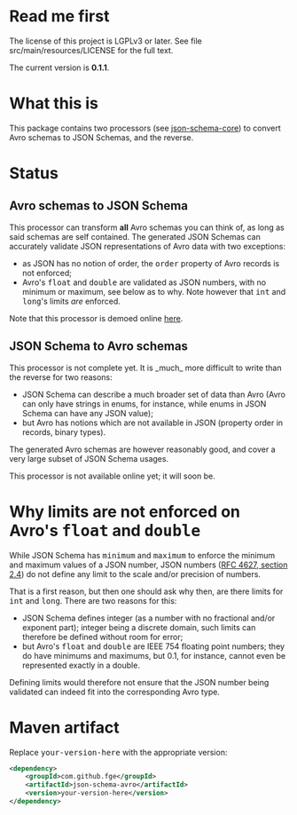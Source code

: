 <h1>Read me first</h1>

<p>The license of this project is LGPLv3 or later. See file src/main/resources/LICENSE for the full
text.</p>

<p>The current version is <b>0.1.1</b>.</p>

<h1>What this is</h1>

<p>This package contains two processors (see <a
href="https://github.com/fge/json-schema-core">json-schema-core</a>) to convert Avro schemas to JSON
Schemas, and the reverse.</p>

<h1>Status</h1>

<h2>Avro schemas to JSON Schema</h2>

<p>This processor can transform <b>all</b> Avro schemas you can think of, as long as said schemas
are self contained. The generated JSON Schemas can accurately validate JSON representations of Avro
data with two exceptions:</p>

* as JSON has no notion of order, the <span style="font-family: monospace;">order</span> property of
  Avro records is not enforced;
* Avro's <span style="font-family: monospace;">float</span> and <span
  style="font-family: monospace;">double</span> are validated as JSON numbers, with no minimum or
  maximum, see below as to why. Note however that <span style="font-family: monospace;">int</span>
  and <span style="font-family: monospace;">long</span>'s limits _are_ enforced.

<p>Note that this processor is demoed online <a
href="http://json-schema-validator.herokuapp.com/avro.jsp">here</a>.</p>

<h2>JSON Schema to Avro schemas</h2>

<p>This processor is not complete yet. It is _much_ more difficult to write than the reverse for two
reasons:</p>

* JSON Schema can describe a much broader set of data than Avro (Avro can only have strings in
  enums, for instance, while enums in JSON Schema can have any JSON value);
* but Avro has notions which are not available in JSON (property order in records, binary types).

<p>The generated Avro schemas are however reasonably good, and cover a very large subset of JSON
Schema usages.</p>

<p>This processor is not available online yet; it will soon be.</p>

<h1>Why limits are not enforced on Avro's <span style="font-family: monospace;">float</span> and
<span style="font-family: monospace;">double</span></h1>

<p>While JSON Schema has <span style="font-family: monospace;">minimum</span> and <span
style="font-family: monospace;">maximum</span> to enforce the minimum and maximum values of a JSON
number, JSON numbers (<a href="http://tools.ietf.org/html/rfc4627">RFC 4627, section 2.4</a>) do not
define any limit to the scale and/or precision of numbers.</p>

<p>That is a first reason, but then one should ask why then, are there limits for <span
style="font-family: monospace;">int</span> and <span style="font-family: monospace;">long</span>.
There are two reasons for this:</p>

* JSON Schema defines integer (as a number with no fractional and/or exponent part); integer being a
  discrete domain, such limits can therefore be defined without room for error;
* but Avro's <span style="font-family: monospace;">float</span> and <span
  style="font-family: monospace;">double</span> are IEEE 754 floating point numbers; they do have minimums and
  maximums, but 0.1, for instance, cannot even be represented exactly in a double.

<p>Defining limits would therefore not ensure that the JSON number being validated can indeed fit
into the corresponding Avro type.</p>

<h1>Maven artifact</h1>

<p>Replace <tt>your-version-here</tt> with the appropriate version:</p>

```xml
<dependency>
    <groupId>com.github.fge</groupId>
    <artifactId>json-schema-avro</artifactId>
    <version>your-version-here</version>
</dependency>
```

